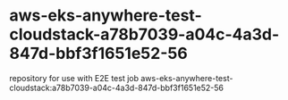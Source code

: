 # aws-eks-anywhere-test-cloudstack-a78b7039-a04c-4a3d-847d-bbf3f1651e52-56
repository for use with E2E test job aws-eks-anywhere-test-cloudstack:a78b7039-a04c-4a3d-847d-bbf3f1651e52-56
